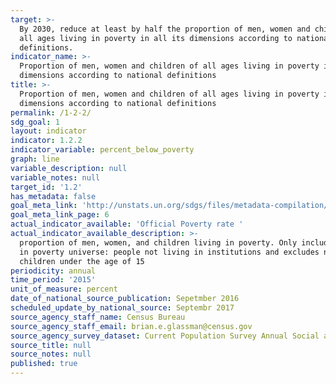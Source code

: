 ```yaml
---
target: >-
  By 2030, reduce at least by half the proportion of men, women and children of
  all ages living in poverty in all its dimensions according to national
  definitions.
indicator_name: >-
  Proportion of men, women and children of all ages living in poverty in all its
  dimensions according to national definitions
title: >-
  Proportion of men, women and children of all ages living in poverty in all its
  dimensions according to national definitions
permalink: /1-2-2/
sdg_goal: 1
layout: indicator
indicator: 1.2.2
indicator_variable: percent_below_poverty
graph: line
variable_description: null
variable_notes: null
target_id: '1.2'
has_metadata: false
goal_meta_link: 'http://unstats.un.org/sdgs/files/metadata-compilation/Metadata-Goal-1.pdf'
goal_meta_link_page: 6
actual_indicator_available: 'Official Poverty rate '
actual_indicator_available_description: >-
  proportion of men, women, and children living in poverty. Only includes people
  in poverty universe: people not living in institutions and excludes nonrelated
  children under the age of 15
periodicity: annual
time_period: '2015'
unit_of_measure: percent
date_of_national_source_publication: Sepetmber 2016
scheduled_update_by_national_source: Septembr 2017
source_agency_staff_name: Census Bureau
source_agency_staff_email: brian.e.glassman@census.gov
source_agency_survey_dataset: Current Population Survey Annual Social and Economic Supplement
source_title: null
source_notes: null
published: true
---
```

